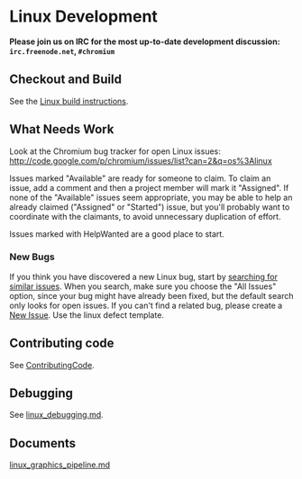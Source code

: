 # Linux Development

**Please join us on IRC for the most up-to-date development discussion:
`irc.freenode.net`, `#chromium`**

## Checkout and Build

See the [Linux build instructions](linux_build_instructions.md).

## What Needs Work

Look at the Chromium bug tracker for open Linux issues:
http://code.google.com/p/chromium/issues/list?can=2&q=os%3Alinux

Issues marked "Available" are ready for someone to claim. To claim an issue, add
a comment and then a project member will mark it "Assigned". If none of the
"Available" issues seem appropriate, you may be able to help an already claimed
("Assigned" or "Started") issue, but you'll probably want to coordinate with the
claimants, to avoid unnecessary duplication of effort.

Issues marked with HelpWanted are a good place to start.

### New Bugs

If you think you have discovered a new Linux bug, start by
[searching for similar issues](http://code.google.com/p/chromium/issues/list?can=1&q=Linux).
When you search, make sure you choose the "All Issues" option, since your bug
might have already been fixed, but the default search only looks for open
issues. If you can't find a related bug, please create a
[New Issue](https://crbug.com/new). Use the linux defect template.

## Contributing code

See [ContributingCode](http://dev.chromium.org/developers/contributing-code).

## Debugging

See [linux_debugging.md](linux_debugging.md).

## Documents

[linux_graphics_pipeline.md](linux_graphics_pipeline.md)
